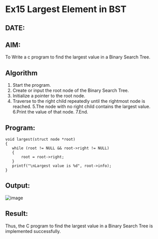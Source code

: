 # Ex15 Largest Element in BST
## DATE:
## AIM:
To Write a c program to find the largest value in a Binary Search Tree.

## Algorithm

1. Start the program.
2.  Create or input the root node of the Binary Search Tree.
3. Initialize a pointer to the root node.
4. Traverse to the right child repeatedly until the rightmost node is reached.
5.The node with no right child contains the largest value.
6.Print the value of that node.
7.End.



## Program:
```
void largest(struct node *root)
{
   while (root != NULL && root->right != NULL)
   {
       root = root->right;
   }
   printf("\nLargest value is %d", root->info);
}
```
## Output:

![image](https://github.com/user-attachments/assets/e687c766-891f-4338-90e3-b8549feeacc7)


## Result:
Thus, the C program to find the largest value in a Binary Search Tree is implemented successfully.
